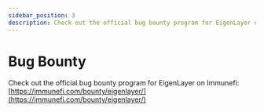 ```yaml
---
sidebar_position: 3
description: Check out the official bug bounty program for EigenLayer on Immunefi
---
```


# Bug Bounty

Check out the official bug bounty program for EigenLayer on Immunefi:
[https://immunefi.com/bounty/eigenlayer/](https://immunefi.com/bounty/eigenlayer/)
